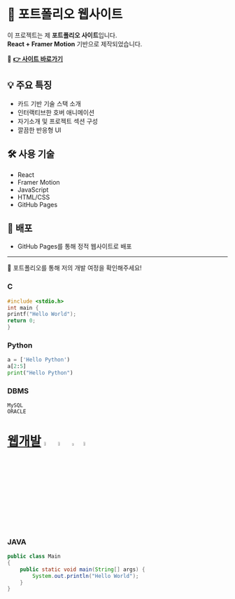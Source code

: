 # 🎨 포트폴리오 웹사이트

이 프로젝트는 제 **포트폴리오 사이트**입니다.  
**React + Framer Motion** 기반으로 제작되었습니다.

🔗 **[👉 사이트 바로가기](https://guensoo.github.io)**

## 💡 주요 특징
- 카드 기반 기술 스택 소개
- 인터랙티브한 호버 애니메이션
- 자기소개 및 프로젝트 섹션 구성
- 깔끔한 반응형 UI

## 🛠 사용 기술
- React
- Framer Motion
- JavaScript
- HTML/CSS
- GitHub Pages

## 📂 배포
- GitHub Pages를 통해 정적 웹사이트로 배포

---

👀 포트폴리오를 통해 저의 개발 여정을 확인해주세요!

### C
```C
#include <stdio.h>
int main {
printf("Hello World");
return 0;
}
```

### Python
```Python
a = ['Hello Python')
a[2:5]
print("Hello Python")
```

### DBMS
```DBMS
MySQL
ORACLE
```

# [웹개발](https://github.com/ChoiKeen) <image src="image/java_icon.jpeg" width="5%" height="5%">  <image src="image/html_icon.ico" width="5%" height="5%">  <image src="image/css_icon.png" width="4%" height="4%"> <image src="image/js_icon.png" width="5%" height="5%">

### JAVA
```JAVA
public class Main
{
	public static void main(String[] args) {
		System.out.println("Hello World");
	}
}
```
